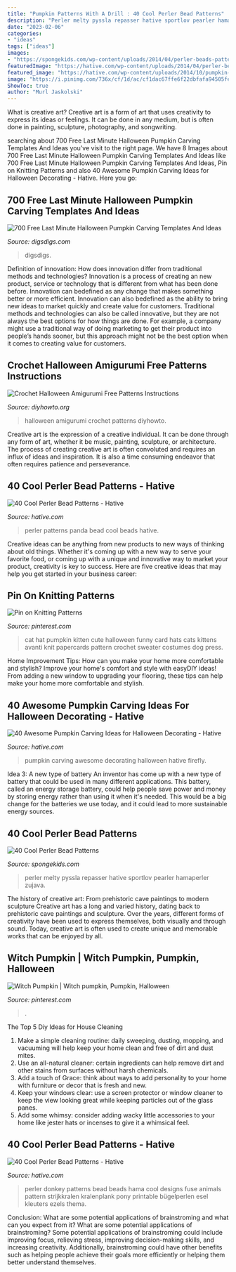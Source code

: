 ```yaml
---
title: "Pumpkin Patterns With A Drill : 40 Cool Perler Bead Patterns"
description: "Perler melty pyssla repasser hative sportlov pearler hamaperler zujava"
date: "2023-02-06"
categories:
- "ideas"
tags: ["ideas"]
images:
- "https://spongekids.com/wp-content/uploads/2014/04/perler-beads-patterns/38-rocket-beads-patterns.gif"
featuredImage: "https://hative.com/wp-content/uploads/2014/04/perler-beads-patterns/18-donkey-perler-beads-patterns.jpg"
featured_image: "https://hative.com/wp-content/uploads/2014/10/pumpkin-carving-ideas/33-firefly-pumpkin.jpg"
image: "https://i.pinimg.com/736x/cf/1d/ac/cf1dac67ffe6f22dbfafa94505feb368--witches-pumpkins.jpg"
ShowToc: true
author: "Murl Jaskolski"
---
```



What is creative art?
Creative art is a form of art that uses creativity to express its ideas or feelings. It can be done in any medium, but is often done in painting, sculpture, photography, and songwriting.

	

		
searching about 700 Free Last Minute Halloween Pumpkin Carving Templates And Ideas you've visit to the right page. We have 8 Images about 700 Free Last Minute Halloween Pumpkin Carving Templates And Ideas like 700 Free Last Minute Halloween Pumpkin Carving Templates And Ideas, Pin on Knitting Patterns and also 40 Awesome Pumpkin Carving Ideas for Halloween Decorating - Hative. Here you go:
		
    
## 700 Free Last Minute Halloween Pumpkin Carving Templates And Ideas

<img loading=lazy src="https://www.digsdigs.com/photos/2011/10/700-free-last-minute-halloween-pumpkin-carving-templates-and-ideas-11.jpg" onerror="this.onerror=null;this.src='https://tse2.mm.bing.net/th?id=OIP.xKXre1cqqM0DvwKNjH2IvgHaLI&amp;pid=15.1';" alt="700 Free Last Minute Halloween Pumpkin Carving Templates And Ideas">

_Source: digsdigs.com_

>digsdigs. 

	

Definition of innovation: How does innovation differ from traditional methods and technologies?
Innovation is a process of creating an new product, service or technology that is different from what has been done before. Innovation can bedefined as any change that makes something better or more efficient. Innovation can also bedefined as the ability to bring new ideas to market quickly and create value for customers. 
Traditional methods and technologies can also be called innovative, but they are not always the best options for how things are done. For example, a company might use a traditional way of doing marketing to get their product into people’s hands sooner, but this approach might not be the best option when it comes to creating value for customers.

    
## Crochet Halloween Amigurumi Free Patterns Instructions

<img loading=lazy src="http://www.diyhowto.org/wp-content/uploads/DIYHowto-Crochet-Halloween-Amigurumi-Free-Pattern-16.jpg" onerror="this.onerror=null;this.src='https://tse3.mm.bing.net/th?id=OIP.HUdL6mrdfNYWGT9Vf4quLgHaPl&amp;pid=15.1';" alt="Crochet Halloween Amigurumi Free Patterns Instructions">

_Source: diyhowto.org_

>halloween amigurumi crochet patterns diyhowto. 

	

Creative art is the expression of a creative individual. It can be done through any form of art, whether it be music, painting, sculpture, or architecture. The process of creating creative art is often convoluted and requires an influx of ideas and inspiration. It is also a time consuming endeavor that often requires patience and perseverance.

    
## 40 Cool Perler Bead Patterns - Hative

<img loading=lazy src="https://hative.com/wp-content/uploads/2014/04/perler-beads-patterns/26-panda-perler-beads-patterns.png" onerror="this.onerror=null;this.src='https://tse4.mm.bing.net/th?id=OIP.ORPiR3BT4MhYn3JWSBucoQHaIB&amp;pid=15.1';" alt="40 Cool Perler Bead Patterns - Hative">

_Source: hative.com_

>perler patterns panda bead cool beads hative. 

	

Creative ideas can be anything from new products to new ways of thinking about old things. Whether it's coming up with a new way to serve your favorite food, or coming up with a unique and innovative way to market your product, creativity is key to success. Here are five creative ideas that may help you get started in your business career: 

    
## Pin On Knitting Patterns

<img loading=lazy src="https://i.pinimg.com/736x/41/0c/25/410c258593bd96bfb8998f99e414b8d9.jpg" onerror="this.onerror=null;this.src='https://tse2.mm.bing.net/th?id=OIP.cE7yqb9HsRTnriXNxBOg0wAAAA&amp;pid=15.1';" alt="Pin on Knitting Patterns">

_Source: pinterest.com_

>cat hat pumpkin kitten cute halloween funny card hats cats kittens avanti knit papercards pattern crochet sweater costumes dog press. 

	

Home Improvement Tips: How can you make your home more comfortable and stylish?
Improve your home's comfort and style with easyDIY ideas! From adding a new window to upgrading your flooring, these tips can help make your home more comfortable and stylish.

    
## 40 Awesome Pumpkin Carving Ideas For Halloween Decorating - Hative

<img loading=lazy src="https://hative.com/wp-content/uploads/2014/10/pumpkin-carving-ideas/33-firefly-pumpkin.jpg" onerror="this.onerror=null;this.src='https://tse3.mm.bing.net/th?id=OIP.TeEQqtFQmiT6lDD_3noG_gHaLI&amp;pid=15.1';" alt="40 Awesome Pumpkin Carving Ideas for Halloween Decorating - Hative">

_Source: hative.com_

>pumpkin carving awesome decorating halloween hative firefly. 

	

Idea 3: A new type of battery
An inventor has come up with a new type of battery that could be used in many different applications. This battery, called an energy storage battery, could help people save power and money by storing energy rather than using it when it's needed. This would be a big change for the batteries we use today, and it could lead to more sustainable energy sources.

    
## 40 Cool Perler Bead Patterns

<img loading=lazy src="https://spongekids.com/wp-content/uploads/2014/04/perler-beads-patterns/38-rocket-beads-patterns.gif" onerror="this.onerror=null;this.src='https://tse1.mm.bing.net/th?id=OIP.D33tAlwlbEdxptgm7WqpLgHaG8&amp;pid=15.1';" alt="40 Cool Perler Bead Patterns">

_Source: spongekids.com_

>perler melty pyssla repasser hative sportlov pearler hamaperler zujava. 

	

The history of creative art: From prehistoric cave paintings to modern sculpture
Creative art has a long and varied history, dating back to prehistoric cave paintings and sculpture. Over the years, different forms of creativity have been used to express themselves, both visually and through sound. Today, creative art is often used to create unique and memorable works that can be enjoyed by all.

    
## Witch Pumpkin | Witch Pumpkin, Pumpkin, Halloween

<img loading=lazy src="https://i.pinimg.com/736x/cf/1d/ac/cf1dac67ffe6f22dbfafa94505feb368--witches-pumpkins.jpg" onerror="this.onerror=null;this.src='https://tse1.mm.bing.net/th?id=OIP.MPDOfPMSK7Z7M2wRWGbI2QHaJ3&amp;pid=15.1';" alt="Witch Pumpkin | Witch pumpkin, Pumpkin, Halloween">

_Source: pinterest.com_

>. 

	

The Top 5 Diy Ideas for House Cleaning
1. Make a simple cleaning routine: daily sweeping, dusting, mopping, and vacuuming will help keep your home clean and free of dirt and dust mites.
2. Use an all-natural cleaner: certain ingredients can help remove dirt and other stains from surfaces without harsh chemicals.
3. Add a touch of Grace: think about ways to add personality to your home with furniture or decor that is fresh and new.
4. Keep your windows clear: use a screen protector or window cleaner to keep the view looking great while keeping particles out of the glass panes.
5. Add some whimsy: consider adding wacky little accessories to your home like jester hats or incenses to give it a whimsical feel.

    
## 40 Cool Perler Bead Patterns - Hative

<img loading=lazy src="https://hative.com/wp-content/uploads/2014/04/perler-beads-patterns/18-donkey-perler-beads-patterns.jpg" onerror="this.onerror=null;this.src='https://tse1.mm.bing.net/th?id=OIP.bzj1uSo8flQqUCG3dazuMgHaHi&amp;pid=15.1';" alt="40 Cool Perler Bead Patterns - Hative">

_Source: hative.com_

>perler donkey patterns bead beads hama cool designs fuse animals pattern strijkkralen kralenplank pony printable bügelperlen esel kleuters ezels thema. 

	

Conclusion: What are some potential applications of brainstroming and what can you expect from it?
What are some potential applications of brainstroming?
Some potential applications of brainstroming could include improving focus, relieving stress, improving decision-making skills, and increasing creativity. Additionally, brainstroming could have other benefits such as helping people achieve their goals more efficiently or helping them better understand themselves.

